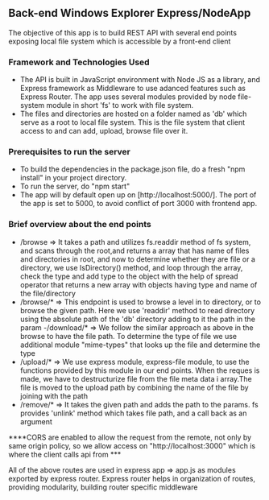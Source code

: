 ## Back-end Windows Explorer Express/NodeApp
The objective of this app is to build REST API with several end points exposing local file system which is accessible by a front-end client

###  Framework and Technologies Used
- The API is built in JavaScript environment with Node JS as a library, and Express framework as Middleware to use adanced features such as Express Router. The app uses several modules provided by node file-system module in short 'fs' to work with file system.
- The files and directories are hosted on a folder named as 'db' which serve as a root to local file system. This is the file system that client access to and can add, upload, browse file over it. 
### Prerequisites to run the server
- To build the dependencies in the package.json file, do a fresh "npm install" in your project directory. 
- To run the server, do "npm start"
- The app will by default open up on [http://localhost:5000/]. The port of the app is set to 5000, to avoid conflict of port 3000 with frontend app.

### Brief overview about the end points
- /browse => It takes a path and utilizes fs.readdir method of fs system, and scans through the root,and returns a array that has name of files and directories in root, and now to determine whether they are file or a directory, we use IsDirectory() method, and loop through the array, check the type and add type to the object with the help of spread operator that returns a new array with objects having type and name of the file/directory
- /browse/* => This endpoint is used to browse a level in to directory, or to browse the given path. Here we use 'readdir' method to read directory using the absolute path of the 'db' directory adding to it the path in the param 
-/download/* => We follow the similar approach as above in the browse to have the file path. To determine the type of file we use additional module "mime-types" that looks up the file and determine the type 
- /upload/* => We use express module, express-file module, to use the functions provided by this module in our end points. When the reques is made, we have to destructurize file from the file meta data i array.The file is moved to the upload path by combining the name of the file by joining with the path
- /remove/* => It takes the given path and adds the path to the params. fs provides 'unlink' method which takes file path, and a call back as an argument

****CORS are enabled to allow the request from the remote, not only by same origin policy, so we allow access on "http://localhost:3000" which is where the client calls api from ***

All of the above routes are used in express app => app.js as modules exported by express router. Express router helps in organization of routes, providing modularity, building router specific middleware  

 